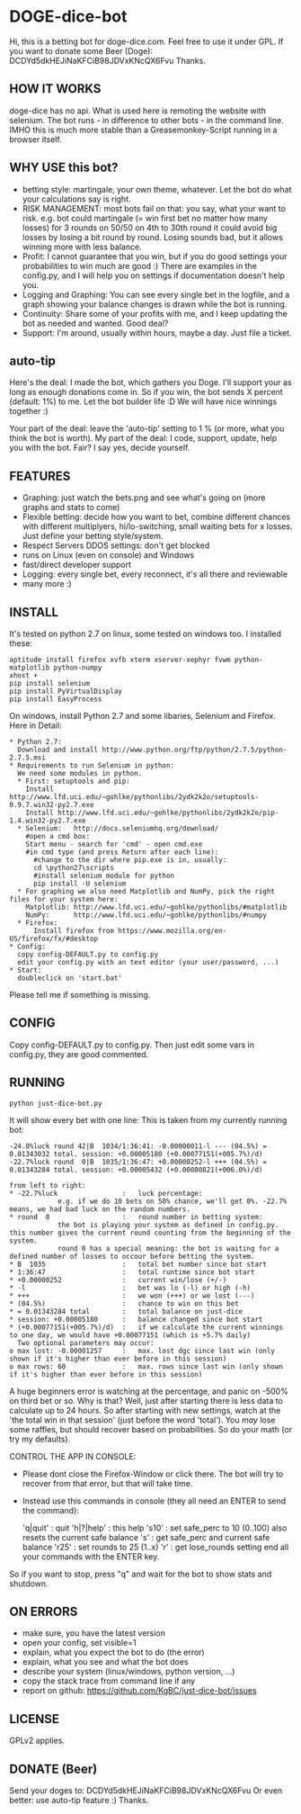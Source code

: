 DOGE-dice-bot
=============

Hi, this is a betting bot for doge-dice.com. Feel free to use it under GPL. If you want to donate some Beer (Doge): DCDYd5dkHEJiNaKFCiB98JDVxKNcQX6Fvu Thanks.

HOW IT WORKS
-------------

doge-dice has no api. What is used here is remoting the website with selenium. The bot runs - in difference to other bots - in the command line. IMHO this is much more stable than a Greasemonkey-Script running in a browser itself.

WHY USE this bot?
-------------

* betting style: martingale, your own theme, whatever. 
  Let the bot do what your calculations say is right.
* RISK MANAGEMENT: most bots fail on that: you say, what your want to risk.
  e.g. bot could martingale (= win first bet no matter how many losses) for 3 rounds on 50/50
       on 4th to 30th round it could avoid big losses by losing a bit round by round. Losing sounds bad, but it allows winning more with less balance. 
* Profit: I cannot guarantee that you win, but if you do good settings your probabilities to win much are good :)
  There are examples in the config.py, and I will help you on settings if documentation doesn't help you.
* Logging and Graphing: You can see every single bet in the logfile, and a graph showing your balance changes is drawn while the bot is running.
* Continuity: Share some of your profits with me, and I keep updating the bot as needed and wanted. Good deal?
* Support: I'm around, usually within hours, maybe a day. Just file a ticket.

auto-tip
-------------

Here's the deal: I made the bot, which gathers you Doge. 
I'll support your as long as enough donations come in.
So if you win, the bot sends X percent (default: 1%) to me. 
Let the bot builder life :D We will have nice winnings together :)

Your part of the deal: leave the 'auto-tip' setting to 1 % (or more, what you think the bot is worth).
My part of the deal: I code, support, update, help you with the bot.
Fair? I say yes, decide yourself.

FEATURES
-------------

* Graphing: just watch the bets.png and see what's going on (more graphs and stats to come)
* Flexible betting: decide how you want to bet, combine different chances with different multiplyers, hi/lo-switching, small waiting bets for x losses.
  Just define your betting style/system.
* Respect Servers DDOS settings: don't get blocked
* runs on Linux (even on console) and Windows
* fast/direct developer support
* Logging: every single bet, every reconnect, it's all there and reviewable
* many more :)

INSTALL
-------------

It's tested on python 2.7 on linux, some tested on windows too.
I installed these:

```
aptitude install firefox xvfb xterm xserver-xephyr fvwm python-matplotlib python-numpy
xhost +
pip install selenium
pip install PyVirtualDisplay
pip install EasyProcess
```

On windows, install Python 2.7 and some libaries, Selenium and Firefox. Here in Detail:
```
* Python 2.7:
  Download and install http://www.python.org/ftp/python/2.7.5/python-2.7.5.msi
* Requirements to run Selenium in python:
  We need some modules in python. 
  * First: setuptools and pip:
    Install http://www.lfd.uci.edu/~gohlke/pythonlibs/2ydk2k2o/setuptools-0.9.7.win32-py2.7.exe
	Install http://www.lfd.uci.edu/~gohlke/pythonlibs/2ydk2k2o/pip-1.4.win32-py2.7.exe
  * Selenium: 	http://docs.seleniumhq.org/download/
    #open a cmd box:
    Start menu - search for 'cmd' - open cmd.exe
    #in cmd type (and press Return after each line):
      #change to the dir where pip.exe is in, usually:
	  cd \python27\scripts
	  #install selenium module for python
      pip install -U selenium
  * For graphing we also need Matplotlib and NumPy, pick the right files for your system here:
    Matplotlib: http://www.lfd.uci.edu/~gohlke/pythonlibs/#matplotlib
    NumPy:      http://www.lfd.uci.edu/~gohlke/pythonlibs/#numpy
  * Firefox: 	
      Install firefox from https://www.mozilla.org/en-US/firefox/fx/#desktop
* Config:
  copy config-DEFAULT.py to config.py
  edit your config.py with an text editor (your user/password, ...)
* Start:
  doubleclick on 'start.bat'
```

Please tell me if something is missing.

CONFIG
-------------

Copy config-DEFAULT.py to config.py. Then just edit some vars in config.py, they are good commented.

RUNNING
-------------

```python just-dice-bot.py```

It will show every bet with one line:
This is taken from my currently running bot:

    -24.8%luck round 42|B  1034/1:36:41: -0.00000011-l --- (04.5%) = 0.01343032 total. session: +0.00005180 (+0.00077151(+005.7%)/d)
    -22.7%luck round  0|B  1035/1:36:47: +0.00000252-l +++ (04.5%) = 0.01343284 total. session: +0.00005432 (+0.00080821(+006.0%)/d)
    
    from left to right:
    * -22.7%luck				:	luck percentage:
      			e.g. if we do 10 bets on 50% chance, we'll get 0%. -22.7% means, we had bad luck on the random numbers.
    * round  0					:	round number in betting system:	
      			the bot is playing your system as defined in config.py. this number gives the current round counting from the beginning of the system.
      			round 0 has a special meaning: the bot is waiting for a defined number of losses to occour before betting the system. 
    * B  1035					:	total bet number since bot start
    * 1:36:47					:	total runtime since bot start
    * +0.00000252				:	current win/lose (+/-)
    * -l						:	bet was lo (-l) or high (-h)
    * +++						:	we won (+++) or we lost (---)
    * (04.5%)					:	chance to win on this bet
    * = 0.01343284 total		:	total balance on just-dice
    * session: +0.00005180		:	balance changed since bot start
    * (+0.00077151(+005.7%)/d)	:	if we calculate the current winnings to one day, we would have +0.00077151 (which is +5.7% daily)
      Two optional parameters may occur:
    o max lost: -0.00001257		:	max. lost dgc since last win (only shown if it's higher than ever before in this session)
    o max rows: 60				:	max. rows since last win (only shown if it's higher than ever before in this session)

A huge beginners error is watching at the percentage, and panic on -500% on third bet or so.
Why is that? Well, just after starting there is less data to calculate up to 24 hours.
So after starting with new settings, watch at the 'the total win in that session' (just before the word 'total').
You *may* lose some raffles, but should recover based on probabilities. So do your math (or try my defaults).

CONTROL THE APP IN CONSOLE:
* Please dont close the Firefox-Window or click there. The bot will try to recover from that error, but that will take time.
* Instead use this commands in console (they all need an ENTER to send the command):

	'q|quit'     : quit
	'h|?|help'   : this help
	's10'        : set safe_perc to 10 (0..100)
	               also resets the current safe balance
	's'          : get safe_perc and current safe balance
	'r25'        : set rounds to 25 (1..x)
	'r'          : get lose_rounds setting
	end all your commands with the ENTER key.
	
So if you want to stop, press "q<ENTER>" and wait for the bot to show stats and shutdown.

ON ERRORS
-------------

* make sure, you have the latest version
* open your config, set visible=1
* explain, what you expect the bot to do (the error)
* explain, what you see and what the bot does
* describe your system (linux/windows, python version, ...)
* copy the stack trace from command line if any
* report on github: https://github.com/KgBC/just-dice-bot/issues

LICENSE
-------------

GPLv2 applies. 

DONATE (Beer)
-------------

Send your doges to: DCDYd5dkHEJiNaKFCiB98JDVxKNcQX6Fvu
Or even better: use auto-tip feature :)
Thanks.
